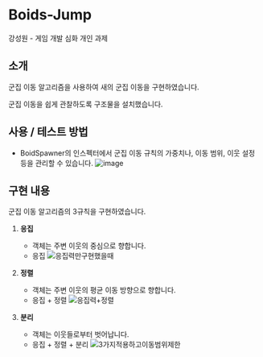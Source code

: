# Boids-Jump
강성원 - 게임 개발 심화 개인 과제


## 소개
군집 이동 알고리즘을 사용하여 새의 군집 이동을 구현하였습니다.

군집 이동을 쉽게 관찰하도록 구조물을 설치했습니다.

## 사용 / 테스트 방법
- BoidSpawner의 인스펙터에서 군집 이동 규칙의 가중치나, 이동 범위, 이웃 설정 등을 관리할 수 있습니다.
  ![image](https://github.com/ChocoMucho/Boids-Jump/assets/49467508/5310f830-42d6-411c-93a4-1118c93750a0)

## 구현 내용 
군집 이동 알고리즘의 3규칙을 구현하였습니다.

1. **응집**
    - 객체는 주변 이웃의 중심으로 향합니다.
    - 응집
      ![응집력만구현했을때](https://github.com/ChocoMucho/Boids-Jump/assets/49467508/f6b7e159-a7a9-4317-b8e2-636d750cb356)

      
2. **정렬**
    - 객체는 주변 이웃의 평균 이동 방향으로 향합니다.
    - 응집 + 정렬
      ![응집력+정렬](https://github.com/ChocoMucho/Boids-Jump/assets/49467508/db8d6618-968a-4766-a16c-50f1a90aa392)

      
3. **분리**
    - 객체는 이웃들로부터 벗어납니다.
    - 응집 + 정렬 + 분리
      ![3가지적용하고이동범위제한](https://github.com/ChocoMucho/Boids-Jump/assets/49467508/9a0c07de-45d7-40c1-b2cc-f39d5f53f976)
